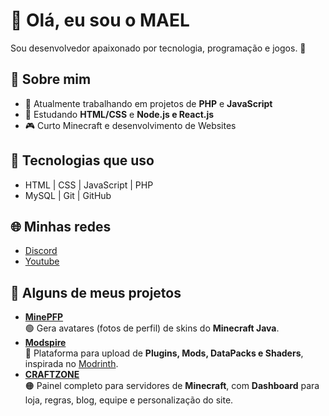 # 👋 Olá, eu sou o MAEL

Sou desenvolvedor apaixonado por tecnologia, programação e jogos. 🚀

## 📌 Sobre mim
- 🔭 Atualmente trabalhando em projetos de **PHP** e **JavaScript**
- 🌱 Estudando **HTML/CSS** e **Node.js e React.js**
- 🎮 Curto Minecraft e desenvolvimento de Websites

## 🔧 Tecnologias que uso
- HTML | CSS | JavaScript | PHP
- MySQL | Git | GitHub

## 🌐 Minhas redes
- [Discord](https://discord.com/users/maelgamer998)
- [Youtube](https://www.youtube.com/@maelsontv)

## 💠 Alguns de meus projetos

- **[MinePFP](https://minepfp.free.nf/)**  
  🟢 Gera avatares (fotos de perfil) de skins do **Minecraft Java**.  
- **[Modspire](https://modspire.free.nf/)**  
  🔵 Plataforma para upload de **Plugins, Mods, DataPacks e Shaders**, inspirada no [Modrinth](https://modrinth.com/).  
- **[CRAFTZONE](https://craftone.free.nf/)**  
  🟠 Painel completo para servidores de **Minecraft**, com **Dashboard** para loja, regras, blog, equipe e personalização do site.  
